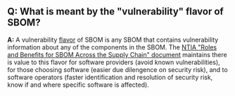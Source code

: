 ## **Q: What is meant by the "vulnerability" flavor of  SBOM?**
**A:** 
A vulnerability [flavor](./flavors.md) of SBOM is any SBOM that contains vulnerability information
about any of the components in the SBOM.
The [NTIA "Roles and Benefits for SBOM Across the Supply Chain" document](https://www.ntia.gov/sites/default/files/publications/ntia_sbom_use_cases_roles_benefits-nov2019_0.pdf)
maintains there is value to this flavor for software providers (avoid known vulnerabilities),
for those choosing software (easier due dilengence on security risk),
and to software operators (faster identification and resolution of security risk, know if and where specific software is affected).